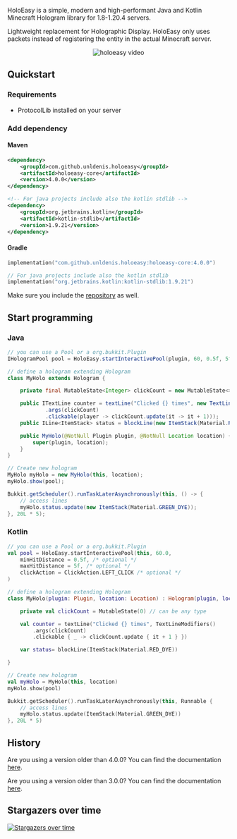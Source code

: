
HoloEasy is a simple, modern and high-performant Java and Kotlin Minecraft Hologram library for 1.8-1.20.4 servers.

Lightweight replacement for Holographic Display. HoloEasy only uses packets instead of registering the entity in the actual Minecraft server.
<p align="center">
  <img src="preview/gif.gif"  alt="holoeasy video"/>
</p>

## Quickstart

### Requirements 
* ProtocolLib installed on your server

### Add dependency
#### Maven

```xml
<dependency>
    <groupId>com.github.unldenis.holoeasy</groupId>
    <artifactId>holoeasy-core</artifactId>
    <version>4.0.0</version>
</dependency>

<!-- For java projects include also the kotlin stdlib -->
<dependency>
    <groupId>org.jetbrains.kotlin</groupId>
    <artifactId>kotlin-stdlib</artifactId>
    <version>1.9.21</version>
</dependency>
```

#### Gradle

```kotlin
implementation("com.github.unldenis.holoeasy:holoeasy-core:4.0.0")

// For java projects include also the kotlin stdlib
implementation("org.jetbrains.kotlin:kotlin-stdlib:1.9.21")

```

Make sure you include the <a href="https://jitpack.io/">repository</a> as well.

## Start programming

### Java

```java
// you can use a Pool or a org.bukkit.Plugin
IHologramPool pool = HoloEasy.startInteractivePool(plugin, 60, 0.5f, 5f);

// define a hologram extending Hologram
class MyHolo extends Hologram {

    private final MutableState<Integer> clickCount = new MutableState<>(0); // can be any type

    public ITextLine counter = textLine("Clicked {} times", new TextLineModifiers()
            .args(clickCount)
            .clickable(player -> clickCount.update(it -> it + 1)));
    public ILine<ItemStack> status = blockLine(new ItemStack(Material.RED_DYE));

    public MyHolo(@NotNull Plugin plugin, @NotNull Location location) {
        super(plugin, location);
    }
}

// Create new hologram
MyHolo myHolo = new MyHolo(this, location);
myHolo.show(pool);

Bukkit.getScheduler().runTaskLaterAsynchronously(this, () -> {
    // access lines
    myHolo.status.update(new ItemStack(Material.GREEN_DYE));
}, 20L * 5);
```

### Kotlin
```kotlin
// you can use a Pool or a org.bukkit.Plugin
val pool = HoloEasy.startInteractivePool(this, 60.0,
    minHitDistance = 0.5f, /* optional */
    maxHitDistance = 5f, /* optional */
    clickAction = ClickAction.LEFT_CLICK /* optional */
)

// define a hologram extending Hologram
class MyHolo(plugin: Plugin, location: Location) : Hologram(plugin, location) {

    private val clickCount = MutableState(0) // can be any type

    val counter = textLine("Clicked {} times", TextLineModifiers()
        .args(clickCount)
        .clickable { _ -> clickCount.update { it + 1 } })

    var status= blockLine(ItemStack(Material.RED_DYE))

}

// Create new hologram
val myHolo = MyHolo(this, location)
myHolo.show(pool)

Bukkit.getScheduler().runTaskLaterAsynchronously(this, Runnable {
    // access lines
    myHolo.status.update(ItemStack(Material.GREEN_DYE))
}, 20L * 5)
```

## History
Are you using a version older than 4.0.0? You can find the documentation <a href="https://github.com/unldenis/holoeasy/tree/3.4.4">here</a>. 

Are you using a version older than 3.0.0? You can find the documentation <a href="https://unldenis.github.io/hologramlib/">here</a>.

## Stargazers over time
[![Stargazers over time](https://starchart.cc/unldenis/holoeasy.svg?variant=adaptive)](https://starchart.cc/unldenis/holoeasy)
